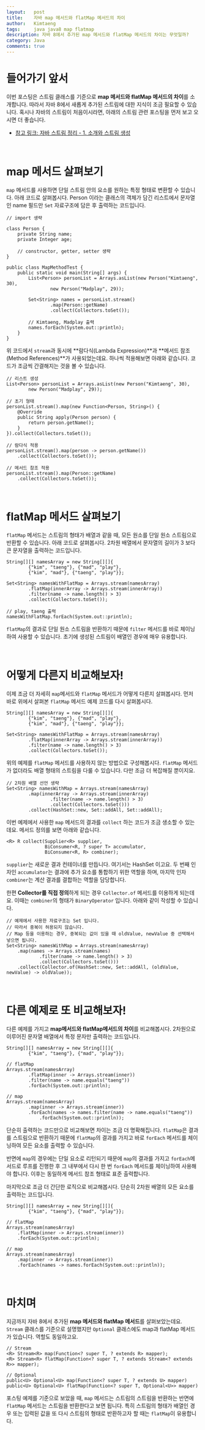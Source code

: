 ```yaml
---
layout:   post
title:    자바 map 메서드와 flatMap 메서드의 차이
author:   Kimtaeng
tags: 	  java java8 map flatmap
description: 자바 8에서 추가된 map 메서드와 flatMap 메서드의 차이는 무엇일까? 
category: Java
comments: true
---
```


# 들어가기 앞서

이번 포스팅은 스트림 클래스를 기준으로 **map 메서드와 flatMap 메서드의 차이**를 소개합니다. 따라서 자바 8에서 새롭게 추가된 스트림에 대한 지식이 
조금 필요할 수 있습니다. 혹시나 자바의 스트림이 처음이시라면, 아래의 스트림 관련 포스팅을 먼저 보고 오시면 더 좋습니다.

- <a href="/post/introduction-to-java-streams" target="_blank">참고 링크: 자바 스트림 정리 - 1. 소개와 스트림 생성</a>

<br/>

# map 메서드 살펴보기

```map``` 메서드를 사용하면 단일 스트림 안의 요소를 원하는 특정 형태로 변환할 수 있습니다. 
아래 코드로 살펴봅시다. Person 이라는 클래스의 객체가 담긴 리스트에서 문자열인 name 필드만
```Set``` 자료구조에 담은 후 출력하는 코드입니다.

<pre class="line-numbers"><code class="language-java" data-start="1">// import 생략

class Person {
    private String name;
    private Integer age;

    // constructor, getter, setter 생략
}

public class MapMethodTest {
    public static void main(String[] args) {
        List&lt;Person> personList = Arrays.asList(new Person("Kimtaeng", 30),
                new Person("Madplay", 29));

        Set&lt;String> names = personList.stream()
                .map(Person::getName)
                .collect(Collectors.toSet());

        // Kimtaeng, Madplay 출력
        names.forEach(System.out::println);
    }
}
</code></pre>

위 코드에서 ```stream```과 동시에 **람다식(Lambda Expression)**과 **메서드 참조(Method References)**가 사용되었는데요.
하나씩 적용해보면 아래와 같습니다. 코드가 조금씩 간결해지는 것을 볼 수 있습니다.

<pre class="line-numbers"><code class="language-java" data-start="1">// 리스트 생성
List&lt;Person> personList = Arrays.asList(new Person("Kimtaeng", 30),
        new Person("Madplay", 29));

// 초기 형태
personList.stream().map(new Function&lt;Person, String>() {
    @Override
    public String apply(Person person) {
        return person.getName();
    }
}).collect(Collectors.toSet());

// 람다식 적용
personList.stream().map(person -> person.getName())
    .collect(Collectors.toSet());
    
// 메서드 참조 적용
personList.stream().map(Person::getName)
    .collect(Collectors.toSet());
</code></pre>

<br/>

# flatMap 메서드 살펴보기

```flatMap``` 메서드는 스트림의 형태가 배열과 같을 때, 모든 원소를 단일 원소 스트림으로 반환할 수 있습니다.
아래 코드로 살펴봅시다. 2차원 배열에서 문자열의 길이가 3 보다 큰 문자열을 출력하는 코드입니다.

<pre class="line-numbers"><code class="language-java" data-start="1">String[][] namesArray = new String[][]{
        {"kim", "taeng"}, {"mad", "play"},
        {"kim", "mad"}, {"taeng", "play"}};
        
Set&lt;String> namesWithFlatMap = Arrays.stream(namesArray)
        .flatMap(innerArray -> Arrays.stream(innerArray))
        .filter(name -> name.length() > 3)
        .collect(Collectors.toSet());
        
// play, taeng 출력
namesWithFlatMap.forEach(System.out::println);
</code></pre>

```flatMap```의 결과로 단일 원소 스트림을 반환하기 때문에 ```filter``` 메서드를 바로 체이닝하여 사용할 수 있습니다.
초기에 생성된 스트림이 배열인 경우에 매우 유용합니다. 

<br/>


# 어떻게 다른지 비교해보자!

이제 조금 더 자세히 ```map```메서드와 ```flatMap``` 메서드가 어떻게 다른지 살펴봅시다.
먼저 바로 위에서 살펴본 ```flatMap``` 메서드 예제 코드를 다시 살펴봅시다.

<pre class="line-numbers"><code class="language-java" data-start="1">String[][] namesArray = new String[][]{
        {"kim", "taeng"}, {"mad", "play"},
        {"kim", "mad"}, {"taeng", "play"}};

Set&lt;String> namesWithFlatMap = Arrays.stream(namesArray)
        .flatMap(innerArray -> Arrays.stream(innerArray))
        .filter(name -> name.length() > 3)
        .collect(Collectors.toSet());
</code></pre>

위의 예제를 ```flatMap``` 메서드를 사용하지 않는 방법으로 구성해봅시다.
```flatMap``` 메서드가 없더라도 배열 형태의 스트림을 다룰 수 있습니다. 다만 조금 더 복잡해질 뿐이지요.

<pre class="line-numbers"><code class="language-java" data-start="1">// 2차원 배열 선언 생략
Set&lt;String> namesWithMap = Arrays.stream(namesArray)
        .map(innerArray -> Arrays.stream(innerArray)
                .filter(name -> name.length() > 3)
                .collect(Collectors.toSet()))
        .collect(HashSet::new, Set::addAll, Set::addAll);
</code></pre>

이번 예제에서 사용한  ```map``` 메서드의 결과를 ```collect``` 하는 코드가 조금 생소할 수 있는데요.
메서드 정의를 보면 아래와 같습니다.

<pre class="line-numbers"><code class="language-java" data-start="1">&lt;R> R collect(Supplier&lt;R> supplier,
              BiConsumer&lt;R, ? super T> accumulator,
              BiConsumer&lt;R, R> combiner);
</code></pre>

```supplier```는 새로운 결과 컨테이너를 만듭니다. 여기서는 HashSet 이고요. 두 번째 인자인 ```accumulator```는
결과에 추가 요소를 통합하기 위한 역할을 하며, 마지막 인자 ```combiner```는 계산 결과를 결합하는 역할을 담당합니다.

한편 **Collector를 직접 정의**하게 되는 경우 ```Collector.of``` 메서드를 이용하게 되는데요. 
이때는 ```combiner```의 형태가 ```BinaryOperator``` 입니다. 아래와 같이 작성할 수 있습니다.

<pre class="line-numbers"><code class="language-java" data-start="1">// 예제에서 사용한 자료구조는 Set 입니다. 
// 따라서 중복이 허용되지 않습니다.
// Map 등을 이용하는 경우, 중복되는 값이 있을 때 oldValue, newValue 중 선택해서 넣으면 됩니다.
Set&lt;String> namesWithMap = Arrays.stream(namesArray)
    .map(names -> Arrays.stream(names)
            .filter(name -> name.length() > 3)
            .collect(Collectors.toSet()))
    .collect(Collector.of(HashSet::new, Set::addAll, (oldValue, newValue) -> oldValue));
</code></pre>

<br/>

# 다른 예제로 또 비교해보자!

다른 예제를 가지고 **map메서드와 flatMap메서드의 차이**를 비교해봅시다. 2차원으로 이루어진 문자열 배열에서 특정 문자만 출력하는 코드입니다.

<pre class="line-numbers"><code class="language-java" data-start="1">String[][] namesArray = new String[][]{
        {"kim", "taeng"}, {"mad", "play"}};

// flatMap
Arrays.stream(namesArray)
        .flatMap(inner -> Arrays.stream(inner))
        .filter(name -> name.equals("taeng"))
        .forEach(System.out::println);

// map
Arrays.stream(namesArray)
        .map(inner -> Arrays.stream(inner))
        .forEach(names -> names.filter(name -> name.equals("taeng"))
            .forEach(System.out::println));
</code></pre>

단순히 출력하는 코드만으로 비교해보면 차이는 조금 더 명확해집니다. ```flatMap```은 결과를 스트림으로 반환하기 때문에
```flatMap```의 결과를 가지고 바로 ```forEach``` 메서드를 체이닝하여 모든 요소를 출력할 수 있습니다.

반면에 ```map```의 경우에는 단일 요소로 리턴되기 때문에 ```map```의 결과를 가지고 ```forEach```메서드로 루프를 진행한 후
그 내부에서 다시 한 번 ```forEach``` 메서드를 체이닝하여 사용해야 합니다. 이후는 동일하게 메서드 참조 형태로 표준 출력합니다.

마지막으로 조금 더 간단한 로직으로 비교해봅시다. 단순히 2차원 배열의 모든 요소를 출력하는 코드입니다.

<pre class="line-numbers"><code class="language-java" data-start="1">String[][] namesArray = new String[][]{
        {"kim", "taeng"}, {"mad", "play"}};

// flatMap
Arrays.stream(namesArray)
    .flatMap(inner -> Arrays.stream(inner))
    .forEach(System.out::println);

// map
Arrays.stream(namesArray)
    .map(inner -> Arrays.stream(inner))
    .forEach(names -> names.forEach(System.out::println));
</code></pre>

<br/>

# 마치며

지금까지 자바 8에서 추가된 **map 메서드와 flatMap 메서드**를 살펴보았는데요. ```Stream``` 클래스를 기준으로 설명했지만
```Optional``` 클래스에도 map과 flatMap 메서드가 있습니다. 역할도 동일하고요. 

<pre class="line-numbers"><code class="language-java" data-start="1">// Stream
&lt;R> Stream&lt;R> map(Function&lt;? super T, ? extends R> mapper);
&lt;R> Stream&lt;R> flatMap(Function&lt;? super T, ? extends Stream&lt;? extends R>> mapper);

// Optional
public&lt;U> Optional&lt;U> map(Function&lt;? super T, ? extends U> mapper)
public&lt;U> Optional&lt;U> flatMap(Function&lt;? super T, Optional&lt;U>> mapper)
</code></pre>

포스팅 예제를 기준으로 보았을 때, ```map``` 메서드는 스트림의 스트림을 반환하는 반면에
```flatMap``` 메서드는 스트림을 반환한다고 보면 됩니다. 특히 스트림의 형태가 배열인 경우 또는 입력된 값을
또 다시 스트림의 형태로 반환하고자 할 때는 ```flatMap```이 유용합니다.